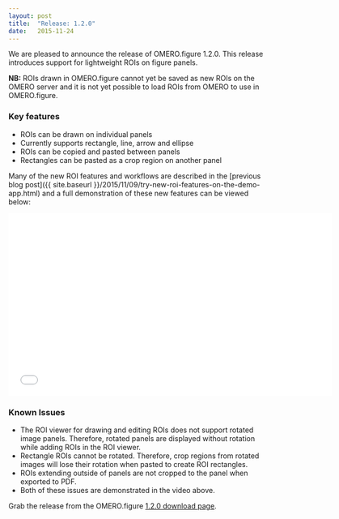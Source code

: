 ```yaml
---
layout: post
title:  "Release: 1.2.0"
date:   2015-11-24
---
```


We are pleased to announce the release of OMERO.figure 1.2.0.
This release introduces support for lightweight ROIs on figure panels.

**NB:** ROIs drawn in OMERO.figure cannot yet be saved as new ROIs on the OMERO server and it is not yet possible to load ROIs from OMERO to use in OMERO.figure.

<h3>Key features</h3>

 - ROIs can be drawn on individual panels
 - Currently supports rectangle, line, arrow and ellipse
 - ROIs can be copied and pasted between panels
 - Rectangles can be pasted as a crop region on another panel

Many of the new ROI features and workflows are described in the [previous blog post]({{ site.baseurl }}/2015/11/09/try-new-roi-features-on-the-demo-app.html) and a full demonstration of these new features can be viewed below:

<iframe width="640" height="360" src="//www.youtube.com/embed/0rphBmermAc?rel=0" frameborder="0" allowfullscreen></iframe>

<h3>Known Issues</h3>

 - The ROI viewer for drawing and editing ROIs does not support rotated image panels. Therefore, rotated panels are displayed without rotation while adding ROIs in the ROI viewer.
 - Rectangle ROIs cannot be rotated. Therefore, crop regions from rotated images will lose their rotation when pasted to create ROI rectangles.
 - ROIs extending outside of panels are not cropped to the panel when exported to PDF.
 - Both of these issues are demonstrated in the video above.


Grab the release from the OMERO.figure [1.2.0 download page](http://downloads.openmicroscopy.org/figure/1.2.0/).


